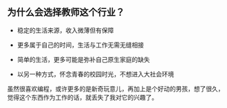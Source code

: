 ## 为什么会选择教师这个行业？

+ 稳定的生活来源，收入微薄但有保障

+ 更多属于自己的时间，生活与工作无需无缝相接

+ 简单的生活，更多可能是弥补自己原生家庭的缺失

+ 以另一种方式，怀念青春的校园时光，不想进入大社会环境

虽然很喜欢编程，或许更多的是新奇玩意儿，再加上是个好动的男孩，想了很久，觉得这个东西作为工作的话，就丢失了我对它的兴趣了。